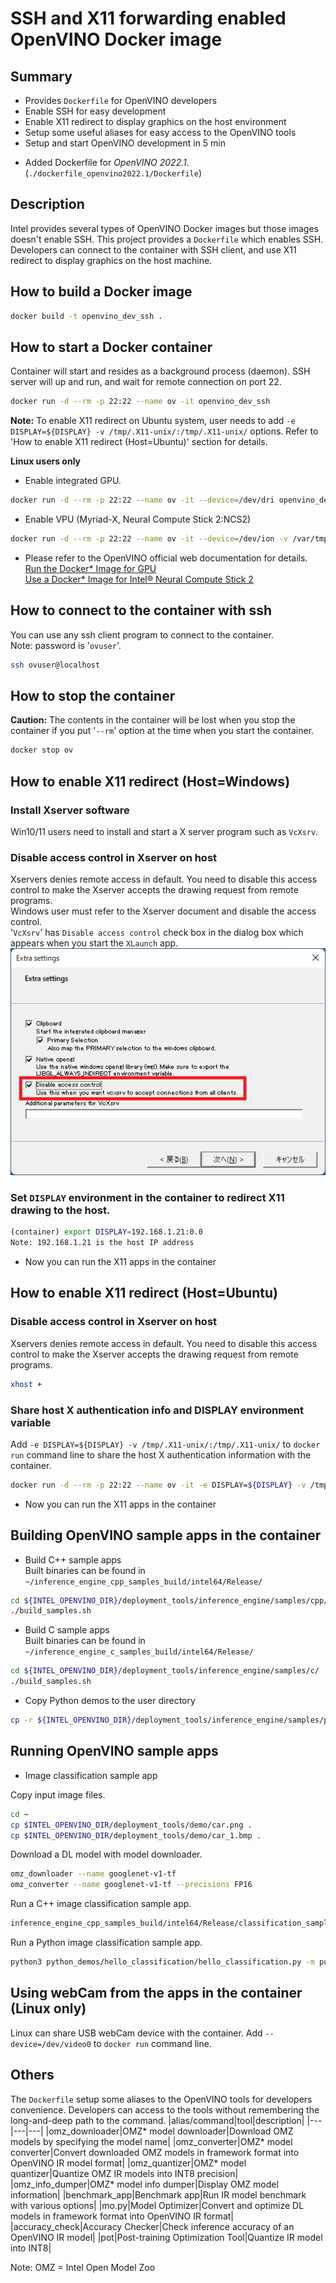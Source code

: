# SSH and X11 forwarding enabled OpenVINO Docker image

## Summary
- Provides `Dockerfile` for OpenVINO developers
- Enable SSH for easy development
- Enable X11 redirect to display graphics on the host environment
- Setup some useful aliases for easy access to the OpenVINO tools
- Setup and start OpenVINO development in 5 min

* Added Dockerfile for *OpenVINO 2022.1*. (`./dockerfile_openvino2022.1/Dockerfile`)

## Description
Intel provides several types of OpenVINO Docker images but those images doesn't enable SSH. This project provides a `Dockerfile` which enables SSH. Developers can connect to the container with SSH client, and use X11 redirect to display graphics on the host machine.  



## How to build a Docker image
```sh
docker build -t openvino_dev_ssh .
```

## How to start a Docker container
Container will start and resides as a background process (daemon). SSH server will up and run, and wait for remote connection on port 22.
```sh
docker run -d --rm -p 22:22 --name ov -it openvino_dev_ssh
```
**Note:** To enable X11 redirect on Ubuntu system, user needs to add `-e DISPLAY=${DISPLAY} -v /tmp/.X11-unix/:/tmp/.X11-unix/` options. Refer to 'How to enable X11 redirect (Host=Ubuntu)' section for details.

**Linux users only**
- Enable integrated GPU.  
```sh
docker run -d --rm -p 22:22 --name ov -it --device=/dev/dri openvino_dev_ssh
```
- Enable VPU (Myriad-X, Neural Compute Stick 2:NCS2)
```sh
docker run -d --rm -p 22:22 --name ov -it --device=/dev/ion -v /var/tmp:/var/tmp openvino_dev_ssh
```
- Please refer to the OpenVINO official web documentation for details.  
[Run the Docker* Image for GPU](https://docs.openvino.ai/latest/openvino_docs_install_guides_installing_openvino_docker_linux.html#run-the-docker-image-for-gpu)  
[Use a Docker* Image for Intel® Neural Compute Stick 2](https://docs.openvino.ai/latest/openvino_docs_install_guides_installing_openvino_docker_linux.html#use-a-docker-image-for-intel-neural-compute-stick-2)
## How to connect to the container with ssh
You can use any ssh client program to connect to the container.  
Note: password is '`ovuser`'.  
```sh
ssh ovuser@localhost
```

## How to stop the container
**Caution:** The contents in the container will be lost when you stop the container if you put '`--rm`' option at the time when you start the container.
```sh
docker stop ov
```

## How to enable X11 redirect (Host=Windows)

### Install Xserver software
Win10/11 users need to install and start a X server program such as `VcXsrv`.  

### Disable access control in Xserver on host
Xservers denies remote access in default. You need to disable this access control to make the Xserver accepts the drawing request from remote programs.  
Windows user must refer to the Xserver document and disable the access control.  
'`VcXsrv`' has `Disable access control` check box in the dialog box which appears when you start the `XLaunch` app.    
![Xlaunch](resources/xlaunch.png)  

### Set `DISPLAY` environment in the container to redirect X11 drawing to the host.
```sh
(container) export DISPLAY=192.168.1.21:0.0
Note: 192.168.1.21 is the host IP address
```
- Now you can run the X11 apps in the container

## How to enable X11 redirect (Host=Ubuntu)

### Disable access control in Xserver on host
Xservers denies remote access in default. You need to disable this access control to make the Xserver accepts the drawing request from remote programs.  
```sh
xhost +
```

### Share host X authentication info and DISPLAY environment variable
Add `-e DISPLAY=${DISPLAY} -v /tmp/.X11-unix/:/tmp/.X11-unix/` to `docker run` command line to share the host X authentication information with the container.

```sh
docker run -d --rm -p 22:22 --name ov -it -e DISPLAY=${DISPLAY} -v /tmp/.X11-unix/:/tmp/.X11-unix/ openvino_dev_ssh
```
- Now you can run the X11 apps in the container


## Building OpenVINO sample apps in the container  

- Build C++ sample apps  
Built binaries can be found in `~/inference_engine_cpp_samples_build/intel64/Release/`
```sh
cd ${INTEL_OPENVINO_DIR}/deployment_tools/inference_engine/samples/cpp/
./build_samples.sh 
```
- Build C sample apps  
Built binaries can be found in `~/inference_engine_c_samples_build/intel64/Release/`
```sh
cd ${INTEL_OPENVINO_DIR}/deployment_tools/inference_engine/samples/c/
./build_samples.sh 
```
-  Copy Python demos to the user directory  
```sh
cp -r ${INTEL_OPENVINO_DIR}/deployment_tools/inference_engine/samples/python/ ~/python_demos
```

## Running OpenVINO sample apps
- Image classification sample app  

Copy input image files.
```sh
cd ~
cp $INTEL_OPENVINO_DIR/deployment_tools/demo/car.png .
cp $INTEL_OPENVINO_DIR/deployment_tools/demo/car_1.bmp .
```
Download a DL model with model downloader.
```sh
omz_downloader --name googlenet-v1-tf
omz_converter --name googlenet-v1-tf --precisions FP16
```
Run a C++ image classification sample app.
```sh
inference_engine_cpp_samples_build/intel64/Release/classification_sample_async -m public/googlenet-v1-tf/FP16/googlenet-v1-tf.xml -i car.png 
```
Run a Python image classification sample app.
```sh
python3 python_demos/hello_classification/hello_classification.py -m public/googlenet-v1-tf/FP16/googlenet-v1-tf.xml -i car.png 

```

## Using webCam from the apps in the container (Linux only) 
Linux can share USB webCam device with the container.
Add `--device=/dev/video0` to `docker run` command line.


## Others
The `Dockerfile` setup some aliases to the OpenVINO tools for developers convenience. Developers can access to the tools without remembering the long-and-deep path to the command.
|alias/command|tool|description|
|---|---|---|
|omz_downloader|OMZ* model downloader|Download OMZ models by specifying the model name|
|omz_converter|OMZ* model converter|Convert downloaded OMZ models in framework format into OpenVINO IR model format|
|omz_quantizer|OMZ* model quantizer|Quantize OMZ IR models into INT8 precision|
|omz_info_dumper|OMZ* model info dumper|Display OMZ model information|
|benchmark_app|Benchmark app|Run IR model benchmark with various options|
|mo.py|Model Optimizer|Convert and optimize DL models in framework format into OpenVINO IR format|
|accuracy_check|Accuracy Checker|Check inference accuracy of an OpenVINO IR model|
|pot|Post-training Optimization Tool|Quantize IR model into INT8|

Note: OMZ = Intel Open Model Zoo
